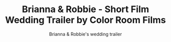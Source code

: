 ---
title: Brianna & Robbie - Short Film Wedding Trailer by Color Room Films
subtitle: Brianna & Robbie's wedding trailer
location:
link: 184889430
thumb: /img/thumbs/brianna_robbie.jpg
---